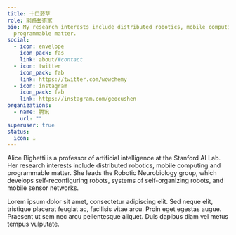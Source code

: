 ```yaml
---
title: 十口菸草
role: 網路藝術家
bio: My research interests include distributed robotics, mobile computing and
  programmable matter.
social:
  - icon: envelope
    icon_pack: fas
    link: about/#contact
  - icon: twitter
    icon_pack: fab
    link: https://twitter.com/wowchemy
  - icon: instagram
    icon_pack: fab
    link: https://instagram.com/geocushen
organizations:
  - name: 腾讯
    url: ""
superuser: true
status:
  icon: ☕️
---
```


Alice Bighetti is a professor of artificial intelligence at the Stanford AI Lab. Her research interests include distributed robotics, mobile computing and programmable matter. She leads the Robotic Neurobiology group, which develops self-reconfiguring robots, systems of self-organizing robots, and mobile sensor networks.

Lorem ipsum dolor sit amet, consectetur adipiscing elit. Sed neque elit, tristique placerat feugiat ac, facilisis vitae arcu. Proin eget egestas augue. Praesent ut sem nec arcu pellentesque aliquet. Duis dapibus diam vel metus tempus vulputate.

